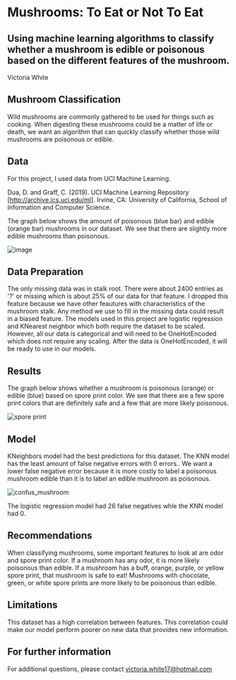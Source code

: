 # Mushrooms: To Eat or Not To Eat
## Using machine learning algorithms to classify whether a mushroom is edible or poisonous based on the different features of the mushroom.

Victoria White

## Mushroom Classification
Wild mushrooms are commonly gathered to be used for things such as cooking. When digesting these mushrooms could be a matter of life or death, we want an algorithm that can quickly classify whether those wild mushrooms are poisonous or edible.

## Data
For this project, I used data from UCI Machine Learning. 

Dua, D. and Graff, C. (2019). UCI Machine Learning Repository [http://archive.ics.uci.edu/ml]. Irvine, CA: University of California, School of Information and Computer Science.

The graph below shows the amount of poisonous (blue bar) and edible (orange bar) mushrooms in our dataset. We see that there are slightly more edible mushrooms than poisonous. 

![image](https://user-images.githubusercontent.com/106834973/191843627-a60a6c01-6ebc-4976-aa91-4a05199e7183.png)


## Data Preparation
The only missing data was in stalk root. There were about 2400 entries as '?' or missing which is about 25% of our data for that feature. I dropped this feature because we have other feautures with characteristics of the mushroom stalk. Any method we use to fill in the missing data could result in a biased feature. The models used in this project are logistic regression and KNearest neighbor which both require the dataset to be scaled. However, all our data is categorical and will need to be OneHotEncoded which does not require any scaling. After the data is OneHotEncoded, it will be ready to use in our models.

## Results


The graph below shows whether a mushroom is poisonous (orange) or edible (blue) based on spore print color. We see that there are a few spore print colors that are definitely safe and a few that are more likely poisonous. 

![spore print](https://user-images.githubusercontent.com/106834973/193132790-314dc224-b08b-4bf7-81f6-80d19c413739.jpg)

## Model
KNeighbors model had the best predictions for this dataset. The KNN model has the least amount of false negative errors with 0 errors.. We want a lower false negative error because it is more costly to label a poisonous mushroom edible than it is to label an edible mushroom as poisonous.

![confus_mushroom](https://user-images.githubusercontent.com/106834973/193132522-31f143a1-e507-4aef-a045-a66b321168b2.jpg)

The logistic regression model had 26 false negatives whle the KNN model had 0. 

## Recommendations
When classifying mushrooms, some important features to look at are odor and spore print color. If a mushroom has any odor, it is more likely poisonous than edible. If a mushroom has a buff, orange, purple, or yellow spore print, that mushroom is safe to eat! Mushrooms with chocolate, green, or white spore prints are more likely to be poisonous than edible. 

## Limitations 
This dataset has a high correlation between features. This correlation could make our model perform poorer on new data that provides new information.

## For further information
For additional questions, please contact victoria.white17@hotmail.com
